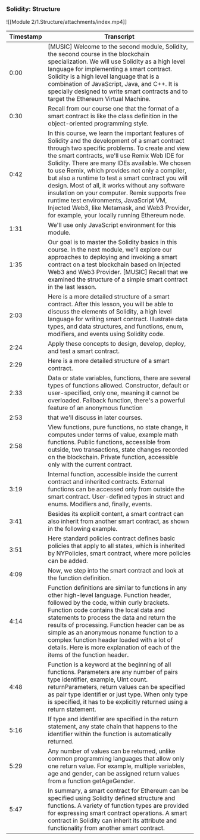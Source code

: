 ### Solidity: Structure
![[Module 2/1.Structure/attachments/index.mp4]]


| Timestamp | Transcript                                                                                                                               |
|-----------|-----------------------------------------------------------------------------------------------------------------------------------------|
| 0:00      | [MUSIC] Welcome to the second module, Solidity, the second course in the blockchain specialization. We will use Solidity as a high level language for implementing a smart contract. Solidity is a high level language that is a combination of JavaScript, Java, and C++. It is specially designed to write smart contracts and to target the Ethereum Virtual Machine.                                                                                                               |
| 0:30      | Recall from our course one that the format of a smart contract is like the class definition in the object-oriented programming style.                                                                          |
| 0:42      | In this course, we learn the important features of Solidity and the development of a smart contract through two specific problems. To create and view the smart contracts, we'll use Remix Web IDE for Solidity. There are many IDEs available. We chosen to use Remix, which provides not only a compiler, but also a runtime to test a smart contract you will design. Most of all, it works without any software insulation on your computer. Remix supports free runtime test environments, JavaScript VM, Injected Web3, like Metamask, and Web3 Provider, for example, your locally running Ethereum node. |
| 1:31      | We'll use only JavaScript environment for this module.                                                                                     |
| 1:35      | Our goal is to master the Solidity basics in this course. In the next module, we'll explore our approaches to deploying and invoking a smart contract on a test blockchain based on Injected Web3 and Web3 Provider. [MUSIC] Recall that we examined the structure of a simple smart contract in the last lesson.                                                                                                                                                                                           |
| 2:03      | Here is a more detailed structure of a smart contract. After this lesson, you will be able to discuss the elements of Solidity, a high level language for writing smart contract. Illustrate data types, and data structures, and functions, enum, modifiers, and events using Solidity code.                                                                                                                                                    |
| 2:24      | Apply these concepts to design, develop, deploy, and test a smart contract.                                                                 |
| 2:29      | Here is a more detailed structure of a smart contract.                                                                                     |
| 2:33      | Data or state variables, functions, there are several types of functions allowed. Constructor, default or user-specified, only one, meaning it cannot be overloaded. Fallback function, there's a powerful feature of an anonymous function                                                                                                  |
| 2:53      | that we'll discuss in later courses.                                                                                                      |
| 2:58      | View functions, pure functions, no state change, it computes under terms of value, example math functions. Public functions, accessible from outside, two transactions, state changes recorded on the blockchain. Private function, accessible only with the current contract.                                                                                                                                             |
| 3:19      | Internal function, accessible inside the current contract and inherited contracts. External functions can be accessed only from outside the smart contract. User-defined types in struct and enums. Modifiers and, finally, events.                                                                                                                       |
| 3:41      | Besides its explicit content, a smart contract can also inherit from another smart contract, as shown in the following example.                                                                              |
| 3:51      | Here standard policies contract defines basic policies that apply to all states, which is inherited by NYPolicies, smart contract, where more policies can be added.                                                                                                                        |
| 4:09      | Now, we step into the smart contract and look at the function definition.                                                                   |
| 4:14      | Function definitions are similar to functions in any other high-level language. Function header, followed by the code, within curly brackets. Function code contains the local data and statements to process the data and return the results of processing. Function header can be as simple as an anonymous noname function to a complex function header loaded with a lot of details. Here is more explanation of each of the items of the function header. |
| 4:48      | Function is a keyword at the beginning of all functions. Parameters are any number of pairs type identifier, example, UInt count. returnParameters, return values can be specified as pair type identifier or just type. When only type is specified, it has to be explicitly returned using a return statement.                                                                                                                     |
| 5:16      | If type and identifier are specified in the return statement, any state chain that happens to the identifier within the function is automatically returned.                                                                                                                     |
| 5:29      | Any number of values can be returned, unlike common programming languages that allow only one return value. For example, multiple variables, age and gender, can be assigned return values from a function getAgeGender.                                                                                                                            |
| 5:47      | In summary, a smart contract for Ethereum can be specified using Solidity defined structure and functions. A variety of function types are provided for expressing smart contract operations. A smart contract in Solidity can inherit its attribute and functionality from another smart contract.                                                                             |